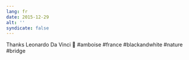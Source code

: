 ```yaml
---
lang: fr
date: 2015-12-29
alt: ''
syndicate: false
---
```


Thanks Leonardo Da Vinci 🚁 #amboise #france #blackandwhite #nature #bridge

